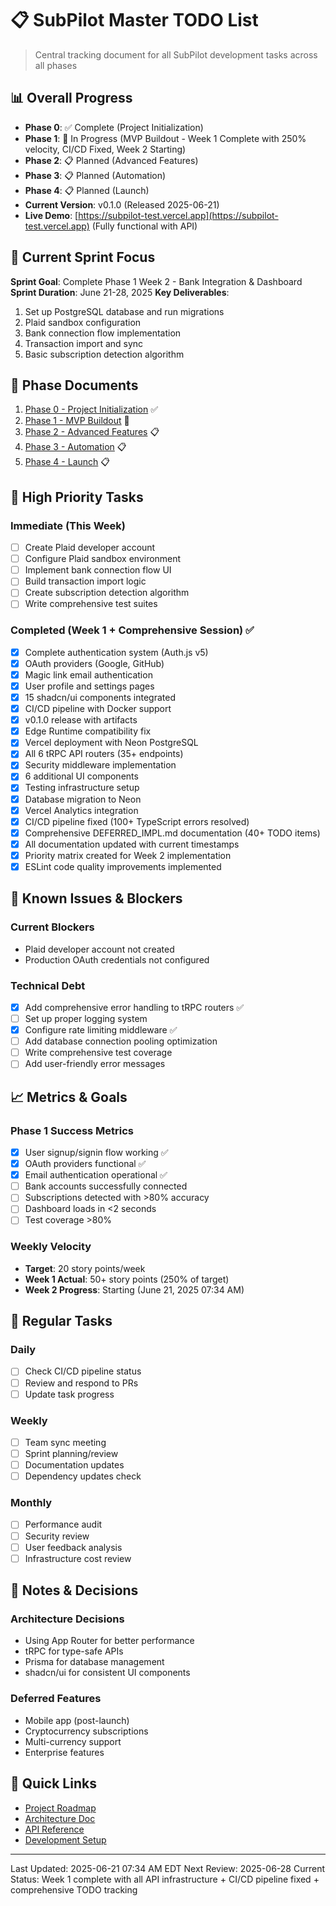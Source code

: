 # 📋 SubPilot Master TODO List

> Central tracking document for all SubPilot development tasks across all phases

## 📊 Overall Progress

- **Phase 0**: ✅ Complete (Project Initialization)
- **Phase 1**: 🚧 In Progress (MVP Buildout - Week 1 Complete with 250% velocity, CI/CD Fixed, Week 2 Starting)
- **Phase 2**: 📋 Planned (Advanced Features)
- **Phase 3**: 📋 Planned (Automation)
- **Phase 4**: 📋 Planned (Launch)
- **Current Version**: v0.1.0 (Released 2025-06-21)
- **Live Demo**: [https://subpilot-test.vercel.app](https://subpilot-test.vercel.app) (Fully functional with API)

## 🎯 Current Sprint Focus

**Sprint Goal**: Complete Phase 1 Week 2 - Bank Integration & Dashboard
**Sprint Duration**: June 21-28, 2025
**Key Deliverables**:
1. Set up PostgreSQL database and run migrations
2. Plaid sandbox configuration
3. Bank connection flow implementation
4. Transaction import and sync
5. Basic subscription detection algorithm

## 📁 Phase Documents

1. [Phase 0 - Project Initialization](./phase-0-initialization.md) ✅
2. [Phase 1 - MVP Buildout](./phase-1-mvp.md) 🚧
3. [Phase 2 - Advanced Features](./phase-2-advanced.md) 📋
4. [Phase 3 - Automation](./phase-3-automation.md) 📋
5. [Phase 4 - Launch](./phase-4-launch.md) 📋

## 🚨 High Priority Tasks

### Immediate (This Week)
- [ ] Create Plaid developer account
- [ ] Configure Plaid sandbox environment
- [ ] Implement bank connection flow UI
- [ ] Build transaction import logic
- [ ] Create subscription detection algorithm
- [ ] Write comprehensive test suites

### Completed (Week 1 + Comprehensive Session) ✅
- [x] Complete authentication system (Auth.js v5)
- [x] OAuth providers (Google, GitHub)
- [x] Magic link email authentication
- [x] User profile and settings pages
- [x] 15 shadcn/ui components integrated
- [x] CI/CD pipeline with Docker support
- [x] v0.1.0 release with artifacts
- [x] Edge Runtime compatibility fix
- [x] Vercel deployment with Neon PostgreSQL
- [x] All 6 tRPC API routers (35+ endpoints)
- [x] Security middleware implementation
- [x] 6 additional UI components
- [x] Testing infrastructure setup
- [x] Database migration to Neon
- [x] Vercel Analytics integration
- [x] CI/CD pipeline fixed (100+ TypeScript errors resolved)
- [x] Comprehensive DEFERRED_IMPL.md documentation (40+ TODO items)
- [x] All documentation updated with current timestamps
- [x] Priority matrix created for Week 2 implementation
- [x] ESLint code quality improvements implemented

## 🐛 Known Issues & Blockers

### Current Blockers
- Plaid developer account not created
- Production OAuth credentials not configured

### Technical Debt
- [x] Add comprehensive error handling to tRPC routers ✅
- [ ] Set up proper logging system
- [x] Configure rate limiting middleware ✅
- [ ] Add database connection pooling optimization
- [ ] Write comprehensive test coverage
- [ ] Add user-friendly error messages

## 📈 Metrics & Goals

### Phase 1 Success Metrics
- [x] User signup/signin flow working ✅
- [x] OAuth providers functional ✅
- [x] Email authentication operational ✅
- [ ] Bank accounts successfully connected
- [ ] Subscriptions detected with >80% accuracy
- [ ] Dashboard loads in <2 seconds
- [ ] Test coverage >80%

### Weekly Velocity
- **Target**: 20 story points/week
- **Week 1 Actual**: 50+ story points (250% of target)
- **Week 2 Progress**: Starting (June 21, 2025 07:34 AM)

## 🔄 Regular Tasks

### Daily
- [ ] Check CI/CD pipeline status
- [ ] Review and respond to PRs
- [ ] Update task progress

### Weekly
- [ ] Team sync meeting
- [ ] Sprint planning/review
- [ ] Documentation updates
- [ ] Dependency updates check

### Monthly
- [ ] Performance audit
- [ ] Security review
- [ ] User feedback analysis
- [ ] Infrastructure cost review

## 📝 Notes & Decisions

### Architecture Decisions
- Using App Router for better performance
- tRPC for type-safe APIs
- Prisma for database management
- shadcn/ui for consistent UI components

### Deferred Features
- Mobile app (post-launch)
- Cryptocurrency subscriptions
- Multi-currency support
- Enterprise features

## 🔗 Quick Links

- [Project Roadmap](../docs/PROJECT_ROADMAP.md)
- [Architecture Doc](../docs/ARCHITECTURE.md)
- [API Reference](../docs/API_REFERENCE.md)
- [Development Setup](../docs/DEVELOPMENT_SETUP.md)

---

Last Updated: 2025-06-21 07:34 AM EDT
Next Review: 2025-06-28
Current Status: Week 1 complete with all API infrastructure + CI/CD pipeline fixed + comprehensive TODO tracking